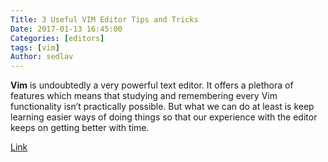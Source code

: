 ```yaml
---
Title: 3 Useful VIM Editor Tips and Tricks
Date: 2017-01-13 16:45:00
Categories: [editors]
tags: [vim]
Author: sedlav
---
```


**Vim** is undoubtedly a very powerful text editor. It offers a plethora of features which means that studying and remembering every Vim functionality isn’t practically possible. But what we can do at least is keep learning easier ways of doing things so that our experience with the editor keeps on getting better with time.

[Link](https://www.maketecheasier.com/vim-tips-tricks-advanced-users/)
